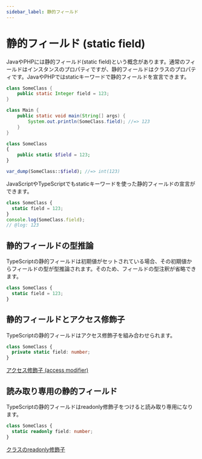 ```yaml
---
sidebar_label: 静的フィールド
---
```


# 静的フィールド (static field)

JavaやPHPには静的フィールド(static field)という概念があります。通常のフィールドはインスタンスのプロパティですが、静的フィールドはクラスのプロパティです。JavaやPHPではstaticキーワードで静的フィールドを宣言できます。

```java title="Java"
class SomeClass {
    public static Integer field = 123;
}

class Main {
    public static void main(String[] args) {
        System.out.println(SomeClass.field); //=> 123
    }
}
```

```php title="PHP"
class SomeClass
{
    public static $field = 123;
}

var_dump(SomeClass::$field); //=> int(123)
```

JavaScriptやTypeScriptでもstaticキーワードを使った静的フィールドの宣言ができます。

```js title="JavaScript" twoslash
class SomeClass {
  static field = 123;
}
console.log(SomeClass.field);
// @log: 123
```

## 静的フィールドの型推論

TypeScriptの静的フィールドは初期値がセットされている場合、その初期値からフィールドの型が型推論されます。そのため、フィールドの型注釈が省略できます。

```ts twoslash
class SomeClass {
  static field = 123;
}
```

## 静的フィールドとアクセス修飾子

TypeScriptの静的フィールドはアクセス修飾子を組み合わせられます。

```ts twoslash
class SomeClass {
  private static field: number;
}
```

[アクセス修飾子 (access modifier)](access-modifiers.md)

## 読み取り専用の静的フィールド

TypeScriptの静的フィールドはreadonly修飾子をつけると読み取り専用になります。

```ts twoslash
class SomeClass {
  static readonly field: number;
}
```

[クラスのreadonly修飾子](readonly-modifier-in-classes.md)

